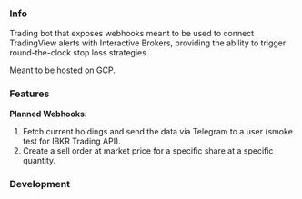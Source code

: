 ### Info

Trading bot that exposes webhooks meant to be used to connect TradingView alerts with Interactive Brokers, providing the ability to trigger round-the-clock stop loss strategies.

Meant to be hosted on GCP.

### Features

**Planned Webhooks:**

1. Fetch current holdings and send the data via Telegram to a user (smoke test for IBKR Trading API).
2. Create a sell order at market price for a specific share at a specific quantity.

### Development
